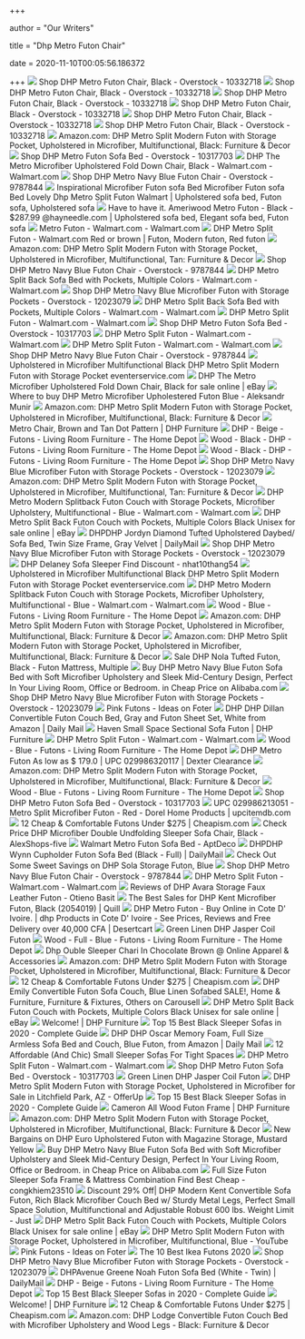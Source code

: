 +++
        
author = "Our Writers"
        
title = "Dhp Metro Futon Chair"
        
date = 2020-11-10T00:05:56.186372
        
+++
[ ![](https://ak1.ostkcdn.com/images/products/10332718/DHP-Metro-Futon-Chair-Black-9e1848e3-d588-4bfe-a3b1-9d9a77e57c43_600.jpg?impolicy=medium)](https://ak1.ostkcdn.com/images/products/10332718/DHP-Metro-Futon-Chair-Black-9e1848e3-d588-4bfe-a3b1-9d9a77e57c43_600.jpg?impolicy=medium) Shop DHP Metro Futon Chair, Black - Overstock - 10332718
[ ![](https://ak1.ostkcdn.com/images/products/10332718/DHP-Metro-Futon-Chair-Black-931516c8-8bfb-4319-a94f-ea63cb9951f0.jpg)](https://ak1.ostkcdn.com/images/products/10332718/DHP-Metro-Futon-Chair-Black-931516c8-8bfb-4319-a94f-ea63cb9951f0.jpg) Shop DHP Metro Futon Chair, Black - Overstock - 10332718
[ ![](https://ak1.ostkcdn.com/images/products/10332718/DHP-Metro-Futon-Chair-Black-d3d86d12-437b-4254-841d-9771ea1e4854_600.jpg?impolicy=medium)](https://ak1.ostkcdn.com/images/products/10332718/DHP-Metro-Futon-Chair-Black-d3d86d12-437b-4254-841d-9771ea1e4854_600.jpg?impolicy=medium) Shop DHP Metro Futon Chair, Black - Overstock - 10332718
[ ![](https://ak1.ostkcdn.com/images/products/10332718/DHP-Metro-Futon-Chair-Black-9e1848e3-d588-4bfe-a3b1-9d9a77e57c43.jpg)](https://ak1.ostkcdn.com/images/products/10332718/DHP-Metro-Futon-Chair-Black-9e1848e3-d588-4bfe-a3b1-9d9a77e57c43.jpg) Shop DHP Metro Futon Chair, Black - Overstock - 10332718
[ ![](https://ak1.ostkcdn.com/images/products/10332718/DHP-Metro-Futon-Chair-Black-2a2df7c7-2ab2-4222-94a7-3b8ff8cd5db6_320.jpg?impolicy=medium)](https://ak1.ostkcdn.com/images/products/10332718/DHP-Metro-Futon-Chair-Black-2a2df7c7-2ab2-4222-94a7-3b8ff8cd5db6_320.jpg?impolicy=medium) Shop DHP Metro Futon Chair, Black - Overstock - 10332718
[ ![](https://ak1.ostkcdn.com/images/products/10332718/DHP-Metro-Futon-Chair-Black-b738e6d8-94b1-4a39-83ad-9ab7f517cee0_600.jpg?impolicy=medium)](https://ak1.ostkcdn.com/images/products/10332718/DHP-Metro-Futon-Chair-Black-b738e6d8-94b1-4a39-83ad-9ab7f517cee0_600.jpg?impolicy=medium) Shop DHP Metro Futon Chair, Black - Overstock - 10332718
[ ![](https://m.media-amazon.com/images/I/81gHksASQ1L._AC_SS350_.jpg)](https://m.media-amazon.com/images/I/81gHksASQ1L._AC_SS350_.jpg) Amazon.com: DHP Metro Split Modern Futon with Storage Pocket, Upholstered  in Microfiber, Multifunctional, Black: Furniture & Decor
[ ![](https://ak1.ostkcdn.com/images/products/10317703/DHP-Metro-Futon-Sofa-Bed-98a5b139-1005-441a-a7b8-244de77cf39f.jpg)](https://ak1.ostkcdn.com/images/products/10317703/DHP-Metro-Futon-Sofa-Bed-98a5b139-1005-441a-a7b8-244de77cf39f.jpg) Shop DHP Metro Futon Sofa Bed - Overstock - 10317703
[ ![](https://i5.walmartimages.com/asr/ef4ec894-4167-449f-9703-d85e38ff0110_1.08f553bb9a4e286f14f26d8abf3c89de.jpeg)](https://i5.walmartimages.com/asr/ef4ec894-4167-449f-9703-d85e38ff0110_1.08f553bb9a4e286f14f26d8abf3c89de.jpeg) DHP The Metro Microfiber Upholstered Fold Down Chair, Black - Walmart.com -  Walmart.com
[ ![](https://ak1.ostkcdn.com/images/products/9787844/DHP-Metro-Navy-Blue-Futon-Chair-8425b79f-f26b-4bdc-a678-ff28a463962d_600.jpg?impolicy=medium)](https://ak1.ostkcdn.com/images/products/9787844/DHP-Metro-Navy-Blue-Futon-Chair-8425b79f-f26b-4bdc-a678-ff28a463962d_600.jpg?impolicy=medium) Shop DHP Metro Navy Blue Futon Chair - Overstock - 9787844
[ ![](https://i.pinimg.com/originals/83/13/ee/8313ee4c6fc0d30653c8d75271a3e0aa.jpg)](https://i.pinimg.com/originals/83/13/ee/8313ee4c6fc0d30653c8d75271a3e0aa.jpg) Inspirational Microfiber Futon sofa Bed Microfiber Futon sofa Bed Lovely Dhp  Metro Split Futon Walmart | Upholstered sofa bed, Futon sofa, Upholstered  sofa
[ ![](https://i.pinimg.com/originals/73/14/64/731464867b902f0403f990f3dea88982.jpg)](https://i.pinimg.com/originals/73/14/64/731464867b902f0403f990f3dea88982.jpg) Have to have it. Ameriwood Metro Futon - Black - $287.99 @hayneedle.com |  Upholstered sofa bed, Elegant sofa bed, Futon sofa
[ ![](https://i5.walmartimages.com/asr/7b195ea2-fe8c-4ac4-947f-5083eb2b5675_1.445f55ddd56ee2853ab48545f46230d3.jpeg)](https://i5.walmartimages.com/asr/7b195ea2-fe8c-4ac4-947f-5083eb2b5675_1.445f55ddd56ee2853ab48545f46230d3.jpeg) Metro Futon - Walmart.com - Walmart.com
[ ![](https://i.pinimg.com/originals/ae/a7/79/aea77904f4ea9f08133496749bedf613.jpg)](https://i.pinimg.com/originals/ae/a7/79/aea77904f4ea9f08133496749bedf613.jpg) DHP Metro Split Futon - Walmart.com Red or brown | Futon, Modern futon, Red  futon
[ ![](https://m.media-amazon.com/images/I/814JCtfrRJL._AC_SS350_.jpg)](https://m.media-amazon.com/images/I/814JCtfrRJL._AC_SS350_.jpg) Amazon.com: DHP Metro Split Modern Futon with Storage Pocket, Upholstered  in Microfiber, Multifunctional, Tan: Furniture & Decor
[ ![](https://ak1.ostkcdn.com/images/products/9787844/DHP-Metro-Navy-Blue-Futon-Chair-38b4b42d-128a-4525-a1f5-1c8dade1428f_600.jpg?impolicy=medium)](https://ak1.ostkcdn.com/images/products/9787844/DHP-Metro-Navy-Blue-Futon-Chair-38b4b42d-128a-4525-a1f5-1c8dade1428f_600.jpg?impolicy=medium) Shop DHP Metro Navy Blue Futon Chair - Overstock - 9787844
[ ![](https://i5.walmartimages.com/asr/47fdb457-194e-4c1b-89f9-5fc9fb23ab63_1.a8254deb228b201af643c87d1ec0a492.jpeg?odnWidth=612&odnHeight=612&odnBg=ffffff)](https://i5.walmartimages.com/asr/47fdb457-194e-4c1b-89f9-5fc9fb23ab63_1.a8254deb228b201af643c87d1ec0a492.jpeg?odnWidth=612&odnHeight=612&odnBg=ffffff) DHP Metro Split Back Sofa Bed with Pockets, Multiple Colors - Walmart.com -  Walmart.com
[ ![](https://ak1.ostkcdn.com/images/products/12023079/DHP-Metro-Navy-Blue-Microfiber-Futon-with-Storage-Pockets-cc682819-5bed-4ff8-8a4d-9aacb2762a72_600.jpg?impolicy=medium)](https://ak1.ostkcdn.com/images/products/12023079/DHP-Metro-Navy-Blue-Microfiber-Futon-with-Storage-Pockets-cc682819-5bed-4ff8-8a4d-9aacb2762a72_600.jpg?impolicy=medium) Shop DHP Metro Navy Blue Microfiber Futon with Storage Pockets - Overstock  - 12023079
[ ![](https://i5.walmartimages.com/asr/0e9460a1-8c15-42ed-9d19-4de5b0f59e8b_1.5a3db8cc3c16c7c6cffc8329929d1806.jpeg?odnWidth=612&odnHeight=612&odnBg=ffffff)](https://i5.walmartimages.com/asr/0e9460a1-8c15-42ed-9d19-4de5b0f59e8b_1.5a3db8cc3c16c7c6cffc8329929d1806.jpeg?odnWidth=612&odnHeight=612&odnBg=ffffff) DHP Metro Split Back Sofa Bed with Pockets, Multiple Colors - Walmart.com -  Walmart.com
[ ![](https://i5.walmartimages.com/asr/e2514a82-49b8-4078-950e-9e8214265220_1.a6c2f0f13c8bb4bf73836b45ad05eb48.jpeg)](https://i5.walmartimages.com/asr/e2514a82-49b8-4078-950e-9e8214265220_1.a6c2f0f13c8bb4bf73836b45ad05eb48.jpeg) DHP Metro Split Futon - Walmart.com - Walmart.com
[ ![](https://ak1.ostkcdn.com/images/products/10317703/DHP-Metro-Futon-Sofa-Bed-60064bb0-ac4c-46a6-98a4-1c162bd36d66_600.jpg?impolicy=medium)](https://ak1.ostkcdn.com/images/products/10317703/DHP-Metro-Futon-Sofa-Bed-60064bb0-ac4c-46a6-98a4-1c162bd36d66_600.jpg?impolicy=medium) Shop DHP Metro Futon Sofa Bed - Overstock - 10317703
[ ![](https://i5.walmartimages.com/asr/b764d746-280a-4ae4-a8b5-89a0beb8ff4f_1.0ac4ae9ae8fcbe29de719df28ca1cb26.jpeg)](https://i5.walmartimages.com/asr/b764d746-280a-4ae4-a8b5-89a0beb8ff4f_1.0ac4ae9ae8fcbe29de719df28ca1cb26.jpeg) DHP Metro Split Futon - Walmart.com - Walmart.com
[ ![](https://i5.walmartimages.com/asr/099fe820-aaf1-4a75-8574-80b252609f44_1.5294cd5030dedbd1a9e9365487e87155.jpeg)](https://i5.walmartimages.com/asr/099fe820-aaf1-4a75-8574-80b252609f44_1.5294cd5030dedbd1a9e9365487e87155.jpeg) DHP Metro Split Futon - Walmart.com - Walmart.com
[ ![](https://ak1.ostkcdn.com/images/products/9787844/DHP-Metro-Navy-Blue-Futon-Chair-453f3240-8b78-4940-86dc-5bafd525128d.jpg)](https://ak1.ostkcdn.com/images/products/9787844/DHP-Metro-Navy-Blue-Futon-Chair-453f3240-8b78-4940-86dc-5bafd525128d.jpg) Shop DHP Metro Navy Blue Futon Chair - Overstock - 9787844
[ ![](https://www.ubuy.hk/productimg/?image=aHR0cHM6Ly9pbWFnZXMtbmEuc3NsLWltYWdlcy1hbWF6b24uY29tL2ltYWdlcy9JLzcxZ3J3UzhEaiUyQkwuX1NTNDAwXy5qcGc.jpg)](https://www.ubuy.hk/productimg/?image=aHR0cHM6Ly9pbWFnZXMtbmEuc3NsLWltYWdlcy1hbWF6b24uY29tL2ltYWdlcy9JLzcxZ3J3UzhEaiUyQkwuX1NTNDAwXy5qcGc.jpg) Upholstered in Microfiber Multifunctional Black DHP Metro Split Modern Futon  with Storage Pocket eventerservice.com
[ ![](https://i.ebayimg.com/images/g/cCkAAOSwYzlfNetD/s-l1600.jpg)](https://i.ebayimg.com/images/g/cCkAAOSwYzlfNetD/s-l1600.jpg) DHP The Metro Microfiber Upholstered Fold Down Chair, Black for sale online  | eBay
[ ![](http://ecx.images-amazon.com/images/I/51nLCkLt9oL.jpg)](http://ecx.images-amazon.com/images/I/51nLCkLt9oL.jpg) Where to buy DHP Metro Microfiber Upholestered Futon Blue - Aleksandr Munir
[ ![](https://m.media-amazon.com/images/I/71BQifyeH5L._AC_SS350_.jpg)](https://m.media-amazon.com/images/I/71BQifyeH5L._AC_SS350_.jpg) Amazon.com: DHP Metro Split Modern Futon with Storage Pocket, Upholstered  in Microfiber, Multifunctional, Black: Furniture & Decor
[ ![](https://www.dhpfurniture.com/DHPFiles/ProductImages/2000_2000_3980_14457.jpg)](https://www.dhpfurniture.com/DHPFiles/ProductImages/2000_2000_3980_14457.jpg) Metro Chair, Brown and Tan Dot Pattern | DHP Furniture
[ ![](https://images.homedepot-static.com/productImages/451046f2-b575-4f67-885b-8115e9ee0979/svn/tan-finish-dhp-futons-de61774-64_400.jpg)](https://images.homedepot-static.com/productImages/451046f2-b575-4f67-885b-8115e9ee0979/svn/tan-finish-dhp-futons-de61774-64_400.jpg) DHP - Beige - Futons - Living Room Furniture - The Home Depot
[ ![](https://images.homedepot-static.com/productImages/e79d5295-6650-45a4-8f17-83651f07dfe3/svn/black-dhp-futons-2009009-64_400.jpg)](https://images.homedepot-static.com/productImages/e79d5295-6650-45a4-8f17-83651f07dfe3/svn/black-dhp-futons-2009009-64_400.jpg) Wood - Black - DHP - Futons - Living Room Furniture - The Home Depot
[ ![](https://images.homedepot-static.com/productImages/90b17e91-30db-4748-b7bd-27f2c142767a/svn/black-dhp-futons-2037019-64_400.jpg)](https://images.homedepot-static.com/productImages/90b17e91-30db-4748-b7bd-27f2c142767a/svn/black-dhp-futons-2037019-64_400.jpg) Wood - Black - DHP - Futons - Living Room Furniture - The Home Depot
[ ![](https://ak1.ostkcdn.com/images/products/12023079/DHP-Metro-Navy-Blue-Microfiber-Futon-with-Storage-Pockets-a2cfeb55-60a7-4757-ac33-eeab6871f25c_600.jpg?impolicy=medium)](https://ak1.ostkcdn.com/images/products/12023079/DHP-Metro-Navy-Blue-Microfiber-Futon-with-Storage-Pockets-a2cfeb55-60a7-4757-ac33-eeab6871f25c_600.jpg?impolicy=medium) Shop DHP Metro Navy Blue Microfiber Futon with Storage Pockets - Overstock  - 12023079
[ ![](https://m.media-amazon.com/images/I/81PTkG1l+hL._AC_SS350_.jpg)](https://m.media-amazon.com/images/I/81PTkG1l+hL._AC_SS350_.jpg) Amazon.com: DHP Metro Split Modern Futon with Storage Pocket, Upholstered  in Microfiber, Multifunctional, Tan: Furniture & Decor
[ ![](https://i5.walmartimages.com/asr/c3d274ff-9231-4c7a-8ebf-854727d5c569_1.8a0bb5f388a94d7c0add618e31b1df48.jpeg)](https://i5.walmartimages.com/asr/c3d274ff-9231-4c7a-8ebf-854727d5c569_1.8a0bb5f388a94d7c0add618e31b1df48.jpeg) DHP Metro Modern Splitback Futon Couch with Storage Pockets, Microfiber  Upholstery, Multifunctional - Blue - Walmart.com - Walmart.com
[ ![](https://i.ebayimg.com/images/g/QpoAAOSwy6dd-OBX/s-l1600.jpg)](https://i.ebayimg.com/images/g/QpoAAOSwy6dd-OBX/s-l1600.jpg) DHP Metro Split Back Futon Couch with Pockets, Multiple Colors Black Unisex  for sale online | eBay
[ ![](https://m.media-amazon.com/images/I/31+SnDSm0oL.jpg)](https://m.media-amazon.com/images/I/31+SnDSm0oL.jpg) DHPDHP Jordyn Diamond Tufted Upholstered Daybed/ Sofa Bed, Twin Size Frame,  Gray Velvet | DailyMail
[ ![](https://ak1.ostkcdn.com/images/products/12023079/DHP-Metro-Navy-Blue-Microfiber-Futon-with-Storage-Pockets-cc682819-5bed-4ff8-8a4d-9aacb2762a72.jpg)](https://ak1.ostkcdn.com/images/products/12023079/DHP-Metro-Navy-Blue-Microfiber-Futon-with-Storage-Pockets-cc682819-5bed-4ff8-8a4d-9aacb2762a72.jpg) Shop DHP Metro Navy Blue Microfiber Futon with Storage Pockets - Overstock  - 12023079
[ ![](http://ecx.images-amazon.com/images/I/31V-LwNrXkL.jpg)](http://ecx.images-amazon.com/images/I/31V-LwNrXkL.jpg) DHP Delaney Sofa Sleeper Find Discount - nhat10thang54
[ ![](https://images-na.ssl-images-amazon.com/images/I/61s25ANp7-L._SL1500_.jpg)](https://images-na.ssl-images-amazon.com/images/I/61s25ANp7-L._SL1500_.jpg) Upholstered in Microfiber Multifunctional Black DHP Metro Split Modern Futon  with Storage Pocket eventerservice.com
[ ![](https://i5.walmartimages.com/asr/bec7dc4d-511c-4c94-ad6d-e73b9ea23c64_1.cde01df5f783786fa60b99be3ca5aebe.jpeg)](https://i5.walmartimages.com/asr/bec7dc4d-511c-4c94-ad6d-e73b9ea23c64_1.cde01df5f783786fa60b99be3ca5aebe.jpeg) DHP Metro Modern Splitback Futon Couch with Storage Pockets, Microfiber  Upholstery, Multifunctional - Blue - Walmart.com - Walmart.com
[ ![](https://images.homedepot-static.com/productImages/e5fd4d91-b590-4321-98f1-e1a73fb58f44/svn/blue-futons-72016-06bl-64_400.jpg)](https://images.homedepot-static.com/productImages/e5fd4d91-b590-4321-98f1-e1a73fb58f44/svn/blue-futons-72016-06bl-64_400.jpg) Wood - Blue - Futons - Living Room Furniture - The Home Depot
[ ![](https://m.media-amazon.com/images/I/71wKHmJNzGL._AC_UL400_.jpg)](https://m.media-amazon.com/images/I/71wKHmJNzGL._AC_UL400_.jpg) Amazon.com: DHP Metro Split Modern Futon with Storage Pocket, Upholstered  in Microfiber, Multifunctional, Black: Furniture & Decor
[ ![](https://m.media-amazon.com/images/I/71QnymylcqL._AC_UL400_.jpg)](https://m.media-amazon.com/images/I/71QnymylcqL._AC_UL400_.jpg) Amazon.com: DHP Metro Split Modern Futon with Storage Pocket, Upholstered  in Microfiber, Multifunctional, Black: Furniture & Decor
[ ![](https://i5.walmartimages.com/asr/41887217-fff6-48cf-8b89-1008b1f5cce7_1.da0d94d72e5e254d742ba0a23547a596.jpeg?odnHeight=450&odnWidth=450&odnBg=FFFFFF)](https://i5.walmartimages.com/asr/41887217-fff6-48cf-8b89-1008b1f5cce7_1.da0d94d72e5e254d742ba0a23547a596.jpeg?odnHeight=450&odnWidth=450&odnBg=FFFFFF) Sale DHP Nola Tufted Futon, Black - Futon Mattress, Multiple
[ ![](https://sc01.alicdn.com/kf/HTB1DaE8SpXXXXbdaFXXq6xXFXXX2.jpg)](https://sc01.alicdn.com/kf/HTB1DaE8SpXXXXbdaFXXq6xXFXXX2.jpg) Buy DHP Metro Navy Blue Futon Sofa Bed with Soft Microfiber Upholstery and  Sleek Mid-Century Design, Perfect In Your Living Room, Office or Bedroom.  in Cheap Price on Alibaba.com
[ ![](https://ak1.ostkcdn.com/images/products/12023079/DHP-Metro-Navy-Blue-Microfiber-Futon-with-Storage-Pockets-7b931679-bc82-4cbb-9198-9efd786a55c6_600.jpg?impolicy=medium)](https://ak1.ostkcdn.com/images/products/12023079/DHP-Metro-Navy-Blue-Microfiber-Futon-with-Storage-Pockets-7b931679-bc82-4cbb-9198-9efd786a55c6_600.jpg?impolicy=medium) Shop DHP Metro Navy Blue Microfiber Futon with Storage Pockets - Overstock  - 12023079
[ ![](https://foter.com/photos/title/pink-futons.jpg)](https://foter.com/photos/title/pink-futons.jpg) Pink Futons - Ideas on Foter
[ ![](https://images-na.ssl-images-amazon.com/images/I/41-t99UMy5L.jpg)](https://images-na.ssl-images-amazon.com/images/I/41-t99UMy5L.jpg) DHP DHP Dillan Convertible Futon Couch Bed, Gray and Futon Sheet Set, White  from Amazon | Daily Mail
[ ![](https://www.dhpfurniture.com/DHPFiles/ProductImages/2000_2000_78651_sourceimage.jpg)](https://www.dhpfurniture.com/DHPFiles/ProductImages/2000_2000_78651_sourceimage.jpg) Haven Small Space Sectional Sofa Futon | DHP Furniture
[ ![](https://i5.walmartimages.com/asr/322f6ae2-e25e-4578-a4c4-367c76c5a9f1_1.68668899e11897cc9bfa88547564e802.jpeg)](https://i5.walmartimages.com/asr/322f6ae2-e25e-4578-a4c4-367c76c5a9f1_1.68668899e11897cc9bfa88547564e802.jpeg) DHP Metro Split Futon - Walmart.com - Walmart.com
[ ![](https://images.homedepot-static.com/productImages/3a54cfa2-86f3-4d8e-95ac-0035edfc57df/svn/blue-velvet-finish-dhp-futons-de88866-64_400.jpg)](https://images.homedepot-static.com/productImages/3a54cfa2-86f3-4d8e-95ac-0035edfc57df/svn/blue-velvet-finish-dhp-futons-de88866-64_400.jpg) Wood - Blue - Futons - Living Room Furniture - The Home Depot
[ ![](https://i5.walmartimages.com/asr/b60f5edd-4fd9-4d4c-9b46-9fbae224fd3d_1.2a2d1fd5d964648066826f38eb9a71f5.jpeg?odnHeight=450&odnWidth=450&odnBg=ffffff)](https://i5.walmartimages.com/asr/b60f5edd-4fd9-4d4c-9b46-9fbae224fd3d_1.2a2d1fd5d964648066826f38eb9a71f5.jpeg?odnHeight=450&odnWidth=450&odnBg=ffffff) DHP Metro Futon As low as $ 179.0 | UPC 029986320117 | Dexter Clearance
[ ![](https://m.media-amazon.com/images/I/81V+wGr5KXL._AC_UL400_.jpg)](https://m.media-amazon.com/images/I/81V+wGr5KXL._AC_UL400_.jpg) Amazon.com: DHP Metro Split Modern Futon with Storage Pocket, Upholstered  in Microfiber, Multifunctional, Black: Furniture & Decor
[ ![](https://images.homedepot-static.com/productImages/97edb925-d925-4e01-8225-6c614751f72d/svn/blue-furniture-of-america-futons-idf-2544bl-64_400.jpg)](https://images.homedepot-static.com/productImages/97edb925-d925-4e01-8225-6c614751f72d/svn/blue-furniture-of-america-futons-idf-2544bl-64_400.jpg) Wood - Blue - Futons - Living Room Furniture - The Home Depot
[ ![](https://ak1.ostkcdn.com/images/products/10317703/DHP-Metro-Futon-Sofa-Bed-8c1f1a7e-8780-4de3-a1ae-18357116f22e_600.jpg?impolicy=medium)](https://ak1.ostkcdn.com/images/products/10317703/DHP-Metro-Futon-Sofa-Bed-8c1f1a7e-8780-4de3-a1ae-18357116f22e_600.jpg?impolicy=medium) Shop DHP Metro Futon Sofa Bed - Overstock - 10317703
[ ![](https://i5.walmartimages.com/asr/7fb6f942-caf4-4333-b583-8725a8e09ebd_1.6033d250a904b01f8e7c2209be493f00.jpeg?odnHeight=450&odnWidth=450&odnBg=ffffff)](https://i5.walmartimages.com/asr/7fb6f942-caf4-4333-b583-8725a8e09ebd_1.6033d250a904b01f8e7c2209be493f00.jpeg?odnHeight=450&odnWidth=450&odnBg=ffffff) UPC 029986213051 - Metro Split Microfiber Futon - Red - Dorel Home Products  | upcitemdb.com
[ ![](https://cdn.cheapism.com/images/081516_cheap_futons_slide_7_fs.max-784x410.jpg)](https://cdn.cheapism.com/images/081516_cheap_futons_slide_7_fs.max-784x410.jpg) 12 Cheap & Comfortable Futons Under $275 | Cheapism.com
[ ![](http://ecx.images-amazon.com/images/I/31IuxIasNNL.jpg)](http://ecx.images-amazon.com/images/I/31IuxIasNNL.jpg) Check Price DHP Microfiber Double Undfolding Sleeper Sofa Chair, Black -  AlexShops-five
[ ![](https://d6qwfb5pdou4u.cloudfront.net/product-images/80001-90000/89845/1423302680c8f563246acf54ccab2ea40d26cb02fb/1500-1500-frame-0.jpg)](https://d6qwfb5pdou4u.cloudfront.net/product-images/80001-90000/89845/1423302680c8f563246acf54ccab2ea40d26cb02fb/1500-1500-frame-0.jpg) Walmart Metro Futon Sofa Bed - AptDeco
[ ![](https://ak1.ostkcdn.com/images/products/9140718/Black-DHP-Wynn-Cupholder-Futon-Sofa-Bed-9beb43cf-e047-432a-9a7d-76ccddbd1585_320.jpg)](https://ak1.ostkcdn.com/images/products/9140718/Black-DHP-Wynn-Cupholder-Futon-Sofa-Bed-9beb43cf-e047-432a-9a7d-76ccddbd1585_320.jpg) DHPDHP Wynn Cupholder Futon Sofa Bed (Black - Full) | DailyMail
[ ![](https://images.prod.meredith.com/product/0dccd43fc69b15fa6f3bc947d7a2993b/1596967479062/l/dhp-sola-storage-futon-blue)](https://images.prod.meredith.com/product/0dccd43fc69b15fa6f3bc947d7a2993b/1596967479062/l/dhp-sola-storage-futon-blue) Check Out Some Sweet Savings on DHP Sola Storage Futon, Blue
[ ![](https://ak1.ostkcdn.com/images/products/9787844/DHP-Metro-Navy-Blue-Futon-Chair-38b4b42d-128a-4525-a1f5-1c8dade1428f.jpg)](https://ak1.ostkcdn.com/images/products/9787844/DHP-Metro-Navy-Blue-Futon-Chair-38b4b42d-128a-4525-a1f5-1c8dade1428f.jpg) Shop DHP Metro Navy Blue Futon Chair - Overstock - 9787844
[ ![](https://i5.walmartimages.com/asr/b2e00425-742e-482e-b39b-fe80e059fc17_1.23af5a0edcd16fb2cf5c16b9ffb07e0c.jpeg)](https://i5.walmartimages.com/asr/b2e00425-742e-482e-b39b-fe80e059fc17_1.23af5a0edcd16fb2cf5c16b9ffb07e0c.jpeg) DHP Metro Split Futon - Walmart.com - Walmart.com
[ ![](http://ecx.images-amazon.com/images/I/41JNQL-205L.jpg)](http://ecx.images-amazon.com/images/I/41JNQL-205L.jpg) Reviews of DHP Avara Storage Faux Leather Futon - Otieno Basit
[ ![](https://images.prod.meredith.com/product/76c15ec87bc4c81e5960b8b16a72ed4e/1581415424292/l/dhp-kent-microfiber-futon-black-2054019-quill)](https://images.prod.meredith.com/product/76c15ec87bc4c81e5960b8b16a72ed4e/1581415424292/l/dhp-kent-microfiber-futon-black-2054019-quill) The Best Sales for DHP Kent Microfiber Futon, Black (2054019) | Quill
[ ![](https://images-na.ssl-images-amazon.com/images/I/31KgAgJxp0L.jpg)](https://images-na.ssl-images-amazon.com/images/I/31KgAgJxp0L.jpg) DHP Metro Futon - Buy Online in Cote D' Ivoire. | dhp Products in Cote D'  Ivoire - See Prices, Reviews and Free Delivery over 40,000 CFA | Desertcart
[ ![](https://www.dhpfurniture.com/DHPFiles/ProductImages/2000_2000_52519_sourceimage.jpg)](https://www.dhpfurniture.com/DHPFiles/ProductImages/2000_2000_52519_sourceimage.jpg) Green Linen DHP Jasper Coil Futon
[ ![](https://images.homedepot-static.com/productImages/e1e081cd-4255-43f8-ab13-f6233c11d1c9/svn/blue-velvet-dhp-futons-2164659-64_400.jpg)](https://images.homedepot-static.com/productImages/e1e081cd-4255-43f8-ab13-f6233c11d1c9/svn/blue-velvet-dhp-futons-2164659-64_400.jpg) Wood - Full - Blue - Futons - Living Room Furniture - The Home Depot
[ ![](http://horncoin.com/mages/furniture/7/dhp-double-sleeper-chair-in-chocolate-brown.jpg)](http://horncoin.com/mages/furniture/7/dhp-double-sleeper-chair-in-chocolate-brown.jpg) Dhp Ouble Sleeper Chari In Chocolate Brown @ Online Apparel & Accessories
[ ![](https://m.media-amazon.com/images/I/7162A0qldPL._AC_UL400_.jpg)](https://m.media-amazon.com/images/I/7162A0qldPL._AC_UL400_.jpg) Amazon.com: DHP Metro Split Modern Futon with Storage Pocket, Upholstered  in Microfiber, Multifunctional, Black: Furniture & Decor
[ ![](https://cdn.cheapism.com/images/081516_cheap_futons_slide_0_fs.2e16d0ba.fill-1440x605.jpg)](https://cdn.cheapism.com/images/081516_cheap_futons_slide_0_fs.2e16d0ba.fill-1440x605.jpg) 12 Cheap & Comfortable Futons Under $275 | Cheapism.com
[ ![](https://media.karousell.com/media/photos/products/2019/01/08/dhp_emily_convertible_futon_sofa_couch_blue_linen_sofabed_1546929976_4ec21f420_progressive)](https://media.karousell.com/media/photos/products/2019/01/08/dhp_emily_convertible_futon_sofa_couch_blue_linen_sofabed_1546929976_4ec21f420_progressive) DHP Emily Convertible Futon Sofa Couch, Blue Linen Sofabed SALE!, Home &  Furniture, Furniture & Fixtures, Others on Carousell
[ ![](https://i.ebayimg.com/images/g/WxUAAOSwPCFd-OBf/s-l1600.jpg)](https://i.ebayimg.com/images/g/WxUAAOSwPCFd-OBf/s-l1600.jpg) DHP Metro Split Back Futon Couch with Pockets, Multiple Colors Black Unisex  for sale online | eBay
[ ![](https://www.dhpfurniture.com//DHPFiles/ProductImages/280_280_99037_sourceimage.jpg)](https://www.dhpfurniture.com//DHPFiles/ProductImages/280_280_99037_sourceimage.jpg) Welcome! | DHP Furniture
[ ![](https://supercomfysleep.com/wp-content/uploads/2019/06/DHP-Studio-Convertible-Futon-Couch.jpg)](https://supercomfysleep.com/wp-content/uploads/2019/06/DHP-Studio-Convertible-Futon-Couch.jpg) Top 15 Best Black Sleeper Sofas in 2020 - Complete Guide
[ ![](https://images-na.ssl-images-amazon.com/images/I/51UOm2XJQDL.jpg)](https://images-na.ssl-images-amazon.com/images/I/51UOm2XJQDL.jpg) DHP DHP Oscar Memory Foam, Full Size Armless Sofa Bed and Couch, Blue Futon,  from Amazon | Daily Mail
[ ![](https://thefinancialdiet.com/wp-content/uploads/2015/08/sleeper-sofas_featured.png)](https://thefinancialdiet.com/wp-content/uploads/2015/08/sleeper-sofas_featured.png) 12 Affordable (And Chic) Small Sleeper Sofas For Tight Spaces
[ ![](https://i5.walmartimages.com/dfw/6e29e393-c447/k2-_6f6997ca-725c-4662-abf0-716e28baae75.v1.jpg)](https://i5.walmartimages.com/dfw/6e29e393-c447/k2-_6f6997ca-725c-4662-abf0-716e28baae75.v1.jpg) DHP Metro Split Futon - Walmart.com - Walmart.com
[ ![](https://ak1.ostkcdn.com/images/products/10317703/DHP-Metro-Futon-Sofa-Bed-8c1f1a7e-8780-4de3-a1ae-18357116f22e.jpg)](https://ak1.ostkcdn.com/images/products/10317703/DHP-Metro-Futon-Sofa-Bed-8c1f1a7e-8780-4de3-a1ae-18357116f22e.jpg) Shop DHP Metro Futon Sofa Bed - Overstock - 10317703
[ ![](https://i5.walmartimages.com/asr/7e1fc0d4-a897-44b8-899c-43ba1c580434_1.64259dd0e8b48cf1ad2bf663ade3905d.jpeg)](https://i5.walmartimages.com/asr/7e1fc0d4-a897-44b8-899c-43ba1c580434_1.64259dd0e8b48cf1ad2bf663ade3905d.jpeg) Green Linen DHP Jasper Coil Futon
[ ![](https://photos.offerup.com/4gqHPY99URNLlrdzwrRklsOW3DU=/600x1298/a8b4/a8b4737b40ff486fba0a8b524af714f9.jpg)](https://photos.offerup.com/4gqHPY99URNLlrdzwrRklsOW3DU=/600x1298/a8b4/a8b4737b40ff486fba0a8b524af714f9.jpg) DHP Metro Split Modern Futon with Storage Pocket, Upholstered in Microfiber  for Sale in Litchfield Park, AZ - OfferUp
[ ![](https://supercomfysleep.com/wp-content/uploads/2019/06/DHP-Hamilton-Black-Sofa-Sleeper.jpg)](https://supercomfysleep.com/wp-content/uploads/2019/06/DHP-Hamilton-Black-Sofa-Sleeper.jpg) Top 15 Best Black Sleeper Sofas in 2020 - Complete Guide
[ ![](https://www.dhpfurniture.com/DHPFiles/ProductImages/2000_2000_70532_sourceimage.jpg)](https://www.dhpfurniture.com/DHPFiles/ProductImages/2000_2000_70532_sourceimage.jpg) Cameron All Wood Futon Frame | DHP Furniture
[ ![](https://m.media-amazon.com/images/I/71o1+RhFV+L._AC_UL400_.jpg)](https://m.media-amazon.com/images/I/71o1+RhFV+L._AC_UL400_.jpg) Amazon.com: DHP Metro Split Modern Futon with Storage Pocket, Upholstered  in Microfiber, Multifunctional, Black: Furniture & Decor
[ ![](https://images.prod.meredith.com/product/9fed6a88a2e926bf480a8dca5a986c73/1594972406029/l/dhp-euro-loveseat-futon-with-magazine-storage-mustard-yellow-linen)](https://images.prod.meredith.com/product/9fed6a88a2e926bf480a8dca5a986c73/1594972406029/l/dhp-euro-loveseat-futon-with-magazine-storage-mustard-yellow-linen) New Bargains on DHP Euro Upholstered Futon with Magazine Storage, Mustard  Yellow
[ ![](https://sc02.alicdn.com/kf/HTB1ffvbPVXXXXX8XXXXq6xXFXXX6.jpg)](https://sc02.alicdn.com/kf/HTB1ffvbPVXXXXX8XXXXq6xXFXXX6.jpg) Buy DHP Metro Navy Blue Futon Sofa Bed with Soft Microfiber Upholstery and  Sleek Mid-Century Design, Perfect In Your Living Room, Office or Bedroom.  in Cheap Price on Alibaba.com
[ ![](http://ecx.images-amazon.com/images/I/41GLmyH1R1L.jpg)](http://ecx.images-amazon.com/images/I/41GLmyH1R1L.jpg) Full Size Futon Sleeper Sofa Frame & Mattress Combination Find Best Cheap -  congkhiem23510
[ ![](https://3.bp.blogspot.com/-Mzty6VfAnsw/WRGeHH2M0BI/AAAAAAAACz4/6Jnw2bm3Xys0lNL6sg9iU2OMCQOQqLYHgCLcB/s1600/dhp-modern-kent-convertible-sofa-futon-rich-black-microfiber-couch-bed-w-sturdy-metal-l-gs-perfect-small-space.jpg)](https://3.bp.blogspot.com/-Mzty6VfAnsw/WRGeHH2M0BI/AAAAAAAACz4/6Jnw2bm3Xys0lNL6sg9iU2OMCQOQqLYHgCLcB/s1600/dhp-modern-kent-convertible-sofa-futon-rich-black-microfiber-couch-bed-w-sturdy-metal-l-gs-perfect-small-space.jpg) Discount 29% Off| DHP Modern Kent Convertible Sofa Futon, Rich Black  Microfiber Couch Bed w/ Sturdy Metal Legs, Perfect Small Space Solution,  Multifunctional and Adjustable Robust 600 lbs. Weight Limit - Just
[ ![](https://i.ebayimg.com/images/g/uIoAAOSwBY5d-OBp/s-l640.jpg)](https://i.ebayimg.com/images/g/uIoAAOSwBY5d-OBp/s-l640.jpg) DHP Metro Split Back Futon Couch with Pockets, Multiple Colors Black Unisex  for sale online | eBay
[ ![](https://i.ytimg.com/vi/FTizrQV9LRc/maxresdefault.jpg)](https://i.ytimg.com/vi/FTizrQV9LRc/maxresdefault.jpg) DHP Metro Split Modern Futon with Storage Pocket, Upholstered in  Microfiber, Multifunctional, Blue - YouTube
[ ![](https://foter.com/photos/220/fresh-futon-figo-convertible-futon-chair-bed-mocha-frame-black-mattress-1.jpg?s=pi)](https://foter.com/photos/220/fresh-futon-figo-convertible-futon-chair-bed-mocha-frame-black-mattress-1.jpg?s=pi) Pink Futons - Ideas on Foter
[ ![](https://thedearlab.com/wp-content/uploads/2019/07/61ENVfY-MlL.jpg)](https://thedearlab.com/wp-content/uploads/2019/07/61ENVfY-MlL.jpg) The 10 Best Ikea Futons 2020
[ ![](https://ak1.ostkcdn.com/images/products/12023079/DHP-Metro-Navy-Blue-Microfiber-Futon-with-Storage-Pockets-b6c14fb5-b5a9-441b-9b94-ce6da074e1c3_600.jpg?impolicy=medium)](https://ak1.ostkcdn.com/images/products/12023079/DHP-Metro-Navy-Blue-Microfiber-Futon-with-Storage-Pockets-b6c14fb5-b5a9-441b-9b94-ce6da074e1c3_600.jpg?impolicy=medium) Shop DHP Metro Navy Blue Microfiber Futon with Storage Pockets - Overstock  - 12023079
[ ![](https://ak1.ostkcdn.com/images/products/20187111/DHP-Nola-White-Faux-Leather-Futon-76dba238-30df-4076-a131-7f02710ce4f1_320.jpg)](https://ak1.ostkcdn.com/images/products/20187111/DHP-Nola-White-Faux-Leather-Futon-76dba238-30df-4076-a131-7f02710ce4f1_320.jpg) DHPAvenue Greene Noah Futon Sofa Bed (White - Twin) | DailyMail
[ ![](https://images.homedepot-static.com/productImages/6a16a60d-6df2-4ba8-a1a3-0c55dcb0aa57/svn/tan-velvet-finish-dhp-futons-de22963-64_400.jpg)](https://images.homedepot-static.com/productImages/6a16a60d-6df2-4ba8-a1a3-0c55dcb0aa57/svn/tan-velvet-finish-dhp-futons-de22963-64_400.jpg) DHP - Beige - Futons - Living Room Furniture - The Home Depot
[ ![](https://supercomfysleep.com/wp-content/uploads/2019/06/DHP-Emily-Futon-Sofa-Bed.jpg)](https://supercomfysleep.com/wp-content/uploads/2019/06/DHP-Emily-Futon-Sofa-Bed.jpg) Top 15 Best Black Sleeper Sofas in 2020 - Complete Guide
[ ![](https://www.dhpfurniture.com//DHPFiles/ProductImages/280_280_100104_sourceimage.jpg)](https://www.dhpfurniture.com//DHPFiles/ProductImages/280_280_100104_sourceimage.jpg) Welcome! | DHP Furniture
[ ![](https://cdn.cheapism.com/images/081516_cheap_futons_slide_9_fs.max-784x410.jpg)](https://cdn.cheapism.com/images/081516_cheap_futons_slide_9_fs.max-784x410.jpg) 12 Cheap & Comfortable Futons Under $275 | Cheapism.com
[ ![](https://images-na.ssl-images-amazon.com/images/I/41dTPuuTgaL._AC_.jpg)](https://images-na.ssl-images-amazon.com/images/I/41dTPuuTgaL._AC_.jpg) Amazon.com: DHP Lodge Convertible Futon Couch Bed with Microfiber  Upholstery and Wood Legs - Black: Furniture & Decor
